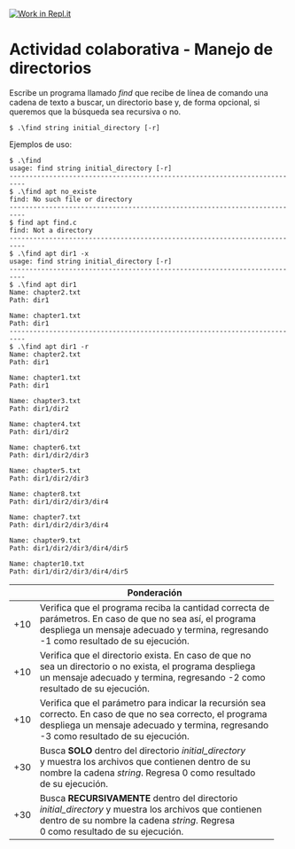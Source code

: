 [![Work in Repl.it](https://classroom.github.com/assets/work-in-replit-14baed9a392b3a25080506f3b7b6d57f295ec2978f6f33ec97e36a161684cbe9.svg)](https://classroom.github.com/online_ide?assignment_repo_id=4381016&assignment_repo_type=AssignmentRepo)
# Actividad colaborativa - Manejo de directorios
Escribe un programa llamado *find* que recibe de línea de comando una cadena de texto a buscar, un directorio base y, de forma opcional, si queremos que la búsqueda sea recursiva o no.

```
$ .\find string initial_directory [-r]
```

Ejemplos de uso:
```
$ .\find
usage: find string initial_directory [-r]
--------------------------------------------------------------------------
$ .\find apt no_existe
find: No such file or directory
--------------------------------------------------------------------------
$ find apt find.c
find: Not a directory
--------------------------------------------------------------------------
$ .\find apt dir1 -x
usage: find string initial_directory [-r]
--------------------------------------------------------------------------
$ .\find apt dir1
Name: chapter2.txt
Path: dir1

Name: chapter1.txt
Path: dir1
--------------------------------------------------------------------------
$ .\find apt dir1 -r
Name: chapter2.txt
Path: dir1

Name: chapter1.txt
Path: dir1

Name: chapter3.txt
Path: dir1/dir2

Name: chapter4.txt
Path: dir1/dir2

Name: chapter6.txt
Path: dir1/dir2/dir3

Name: chapter5.txt
Path: dir1/dir2/dir3

Name: chapter8.txt
Path: dir1/dir2/dir3/dir4

Name: chapter7.txt
Path: dir1/dir2/dir3/dir4

Name: chapter9.txt
Path: dir1/dir2/dir3/dir4/dir5

Name: chapter10.txt
Path: dir1/dir2/dir3/dir4/dir5
```
|     | Ponderación                                                                                                                                                                                                   |
|-----|---------------------------------------------------------------------------------------------------------------------------------------------------------------------------------------------------------------|
| +10 | Verifica que el programa reciba la cantidad correcta de<br>parámetros. En caso de que no sea así, el programa<br>despliega un mensaje adecuado y termina, regresando<br>-1 como resultado de su ejecución.    |
| +10 | Verifica que el directorio exista. En caso de que no<br>sea un directorio o no exista, el programa despliega<br>un mensaje adecuado y termina, regresando -2 como<br>resultado de su ejecución.               |
| +10 | Verifica que el parámetro para indicar la recursión sea<br>correcto. En caso de que no sea correcto, el programa<br>despliega un mensaje adecuado y termina, regresando<br>-3 como resultado de su ejecución. |
| +30 | Busca **SOLO** dentro del directorio *initial_directory*<br>y muestra los archivos que contienen dentro de su<br>nombre la cadena *string*. Regresa 0 como resultado<br>de su ejecución.                      |
| +30 | Busca **RECURSIVAMENTE** dentro del directorio<br>*initial_directory* y muestra los archivos que contienen<br>dentro de su nombre la cadena *string*. Regresa<br>0 como resultado de su ejecución.            |
